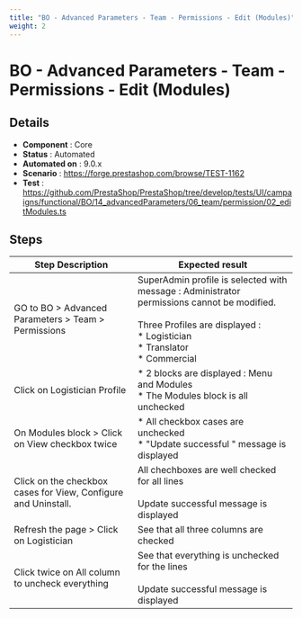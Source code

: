 ```yaml
---
title: "BO - Advanced Parameters - Team - Permissions - Edit (Modules)"
weight: 2
---
```


# BO - Advanced Parameters - Team - Permissions - Edit (Modules)
## Details
* **Component** : Core
* **Status** : Automated
* **Automated on** : 9.0.x
* **Scenario** : https://forge.prestashop.com/browse/TEST-1162
* **Test** : https://github.com/PrestaShop/PrestaShop/tree/develop/tests/UI/campaigns/functional/BO/14_advancedParameters/06_team/permission/02_editModules.ts

## Steps
| Step Description | Expected result |
| ----- | ----- |
| GO to BO > Advanced Parameters > Team > Permissions | SuperAdmin profile is selected with message : Administrator permissions cannot be modified.<br><br>Three Profiles are displayed : <br> * Logistician<br> * Translator<br> * Commercial |
| Click on Logistician Profile | * 2 blocks are displayed : Menu and Modules<br> * The Modules block is all unchecked |
| On Modules block > Click on View checkbox twice | * All checkbox cases are unchecked<br> * "Update successful " message is displayed |
| Click on the checkbox cases for View, Configure and Uninstall. | All chechboxes are well checked for all lines<br><br>Update successful message is displayed |
| Refresh the page > Click on Logistician | See that all three columns are checked |
| Click twice on All column to uncheck everything | See that everything is unchecked for the lines <br><br>Update successful message is displayed |